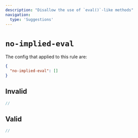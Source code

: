 ```yaml
---
description: "Disallow the use of `eval()`-like methods"
navigation:
  type: 'Suggestions'
---
```


# `no-implied-eval`

The config that applied to this rule are:

```json
{
  "no-implied-eval": []
}
```

## Invalid

```js invalid
//
```

## Valid

```js valid
//
```
  